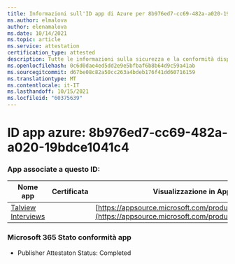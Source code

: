 ```yaml
---
title: Informazioni sull'ID app di Azure per 8b976ed7-cc69-482a-a020-19bdce1041c4
ms.author: elmalova
author: elenamalova
ms.date: 10/14/2021
ms.topic: article
ms.service: attestation
certification_type: attested
description: Tutte le informazioni sulla sicurezza e la conformità disponibili per 8b976ed7-cc69-482a-a020-19bdce1041c4.
ms.openlocfilehash: 0c6d0dae4ed5dd2e9e5bfbaf6b8b64d9c59a41ab
ms.sourcegitcommit: d67be08c82a50cc263a4bdeb176f41dd60716159
ms.translationtype: MT
ms.contentlocale: it-IT
ms.lasthandoff: 10/15/2021
ms.locfileid: "60375639"
---
```

# <a name="azure-app-id-8b976ed7-cc69-482a-a020-19bdce1041c4"></a>ID app azure: 8b976ed7-cc69-482a-a020-19bdce1041c4


### <a name="apps-associated-with-this-id"></a>App associate a questo ID:
| **Nome app** | **Certificata** | **Visualizzazione in AppSource** |
|--------------|---------------|-----------------------|
| [Talview Interviews](https://docs.microsoft.com/microsoft-365-app-certification/forward/WA200002437) |  | [https://appsource.microsoft.com/product/office/WA200002437](https://appsource.microsoft.com/product/office/WA200002437) |

### <a name="microsoft-365-app-compliance-status"></a>Microsoft 365 Stato conformità app
- Publisher Attestaton Status: Completed
